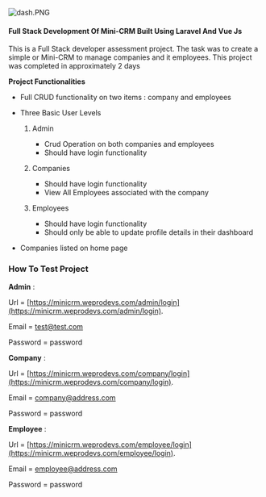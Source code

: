 
![dash.PNG](https://cdn.hashnode.com/res/hashnode/image/upload/v1614299848329/PPtlSBlNk.png)

#### Full Stack Development Of Mini-CRM Built Using Laravel And Vue Js

This is a Full Stack developer assessment project. The task was to create a simple or Mini-CRM to manage companies and it employees. This project was completed in approximately 2 days

**Project Functionalities**


- Full CRUD functionality on two items : company and employees

- Three Basic User Levels

     1. Admin

        -  Crud Operation on both companies and employees
        -  Should have login functionality

     2. Companies

         - Should have login functionality
         - View All Employees associated with the company

     3. Employees

         - Should have login functionality 
         - Should only be able to update profile details in their dashboard

- Companies listed on home page

   
### How To Test Project

**Admin** :  

Url     = [https://minicrm.weprodevs.com/admin/login](https://minicrm.weprodevs.com/admin/login).

Email =  test@test.com

Password = password


**Company** : 

Url     = [https://minicrm.weprodevs.com/company/login](https://minicrm.weprodevs.com/company/login).

Email =  company@address.com

Password = password


**Employee** : 

Url     = [https://minicrm.weprodevs.com/employee/login](https://minicrm.weprodevs.com/employee/login).

Email =  employee@address.com

Password = password

